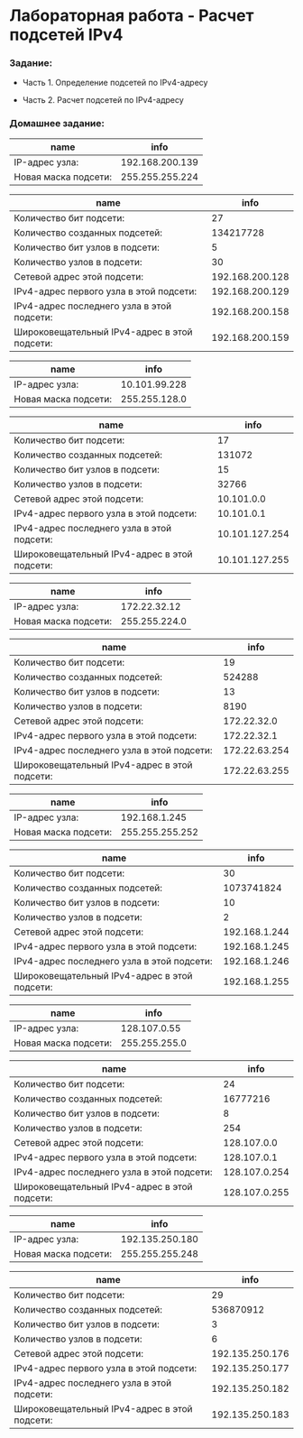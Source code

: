 #  Лабораторная работа - Расчет подсетей IPv4  


###  Задание:

+ Часть 1. Определение подсетей по IPv4-адресу

+ Часть 2. Расчет подсетей по IPv4-адресу



### Домашнее задание:



|            name            	|              info              |
|-----------------------------|--------------------------------|
|     IP-адрес узла:          |       192.168.200.139          |
|     Новая маска подсети:    |       255.255.255.224          |



|                                 name       |             info                    |
|-----------------------------------------------|---------------------------------|
|  Количество бит подсети:                      |       27                        |
|  Количество созданных подсетей:               |       134217728                 |
|  Количество бит узлов в подсети:              |       5                         |
|  Количество узлов в подсети:                  |       30                        |
|  Сетевой адрес этой подсети:                  |       192.168.200.128           |
|  IPv4-адрес первого узла в этой подсети:      |       192.168.200.129           |
|  IPv4-адрес последнего узла в этой подсети:   |       192.168.200.158           |
|  Широковещательный IPv4-адрес в этой подсети: |       192.168.200.159           |




|                       name |           info               |
|-----------------------------|--------------------------------|
|     IP-адрес узла:          |       10.101.99.228            |
|     Новая маска подсети:    |       255.255.128.0            |



|                                  name       |              info               |
|-----------------------------------------------|---------------------------------|
|  Количество бит подсети:                      |       17                        |
|  Количество созданных подсетей:               |       131072                    |
|  Количество бит узлов в подсети:              |       15                        |
|  Количество узлов в подсети:                  |       32766                     |
|  Сетевой адрес этой подсети:                  |       10.101.0.0                |
|  IPv4-адрес первого узла в этой подсети:      |       10.101.0.1                |
|  IPv4-адрес последнего узла в этой подсети:   |       10.101.127.254            |
|  Широковещательный IPv4-адрес в этой подсети: |       10.101.127.255            |




|               name          |             info               |
|-----------------------------|--------------------------------|
|     IP-адрес узла:          |       172.22.32.12             |
|     Новая маска подсети:    |       255.255.224.0            |



|                                  name       |                info             |
|-----------------------------------------------|---------------------------------|
|  Количество бит подсети:                      |       19                        |
|  Количество созданных подсетей:               |       524288                    |
|  Количество бит узлов в подсети:              |       13                        |
|  Количество узлов в подсети:                  |       8190                      |
|  Сетевой адрес этой подсети:                  |       172.22.32.0               |
|  IPv4-адрес первого узла в этой подсети:      |       172.22.32.1               |
|  IPv4-адрес последнего узла в этой подсети:   |       172.22.63.254             |
|  Широковещательный IPv4-адрес в этой подсети: |       172.22.63.255             |




|                        name |          info                 |
|-----------------------------|--------------------------------|
|     IP-адрес узла:          |       192.168.1.245            |
|     Новая маска подсети:    |       255.255.255.252          |



|                                  name       |          info                       |
|-----------------------------------------------|---------------------------------|
|  Количество бит подсети:                      |       30                        |
|  Количество созданных подсетей:               |       1073741824                |
|  Количество бит узлов в подсети:              |       10                        |
|  Количество узлов в подсети:                  |       2                         |
|  Сетевой адрес этой подсети:                  |       192.168.1.244             |
|  IPv4-адрес первого узла в этой подсети:      |       192.168.1.245             |
|  IPv4-адрес последнего узла в этой подсети:   |       192.168.1.246             |
|  Широковещательный IPv4-адрес в этой подсети: |       192.168.1.255             |




|                    name|               info                 |
|-----------------------------|--------------------------------|
|     IP-адрес узла:          |       128.107.0.55             |
|     Новая маска подсети:    |       255.255.255.0            |



|                               name       |                  info               |
|-----------------------------------------------|---------------------------------|
|  Количество бит подсети:                      |       24                        |
|  Количество созданных подсетей:               |       16777216                  |
|  Количество бит узлов в подсети:              |       8                         |
|  Количество узлов в подсети:                  |       254                       |
|  Сетевой адрес этой подсети:                  |       128.107.0.0               |
|  IPv4-адрес первого узла в этой подсети:      |       128.107.0.1               |
|  IPv4-адрес последнего узла в этой подсети:   |       128.107.0.254             |
|  Широковещательный IPv4-адрес в этой подсети: |       128.107.0.255             |





|                      name   |            info                |
|-----------------------------|--------------------------------|
|     IP-адрес узла:          |       192.135.250.180          |
|     Новая маска подсети:    |       255.255.255.248          |



|                               name       |               info                  |
|-----------------------------------------------|---------------------------------|
|  Количество бит подсети:                      |       29                        |
|  Количество созданных подсетей:               |       536870912                 |
|  Количество бит узлов в подсети:              |       3                         |
|  Количество узлов в подсети:                  |       6                         |
|  Сетевой адрес этой подсети:                  |       192.135.250.176           |
|  IPv4-адрес первого узла в этой подсети:      |       192.135.250.177           |
|  IPv4-адрес последнего узла в этой подсети:   |       192.135.250.182           |
|  Широковещательный IPv4-адрес в этой подсети: |       192.135.250.183           |